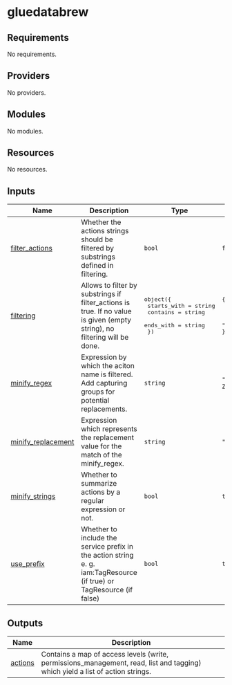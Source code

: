 # gluedatabrew

<!-- BEGIN_TF_DOCS -->
## Requirements

No requirements.

## Providers

No providers.

## Modules

No modules.

## Resources

No resources.

## Inputs

| Name | Description | Type | Default | Required |
|------|-------------|------|---------|:--------:|
| <a name="input_filter_actions"></a> [filter\_actions](#input\_filter\_actions) | Whether the actions strings should be filtered by substrings defined in filtering. | `bool` | `false` | no |
| <a name="input_filtering"></a> [filtering](#input\_filtering) | Allows to filter by substrings if filter\_actions is true. If no value is given (empty string), no filtering will be done. | <pre>object({<br>    starts_with = string<br>    contains    = string<br>    ends_with   = string<br>  })</pre> | <pre>{<br>  "contains": "",<br>  "ends_with": "",<br>  "starts_with": ""<br>}</pre> | no |
| <a name="input_minify_regex"></a> [minify\_regex](#input\_minify\_regex) | Expression by which the aciton name is filtered. Add capturing groups for potential replacements. | `string` | `"/([A-Z][^A-Z]+).+/"` | no |
| <a name="input_minify_replacement"></a> [minify\_replacement](#input\_minify\_replacement) | Expression which represents the replacement value for the match of the minify\_regex. | `string` | `"$1*"` | no |
| <a name="input_minify_strings"></a> [minify\_strings](#input\_minify\_strings) | Whether to summarize actions by a regular expression or not. | `bool` | `true` | no |
| <a name="input_use_prefix"></a> [use\_prefix](#input\_use\_prefix) | Whether to include the service prefix in the action string e. g. iam:TagResource (if true) or TagResource (if false) | `bool` | `true` | no |

## Outputs

| Name | Description |
|------|-------------|
| <a name="output_actions"></a> [actions](#output\_actions) | Contains a map of access levels (write, permissions\_management, read, list and tagging) which yield a list of action strings. |
<!-- END_TF_DOCS -->
